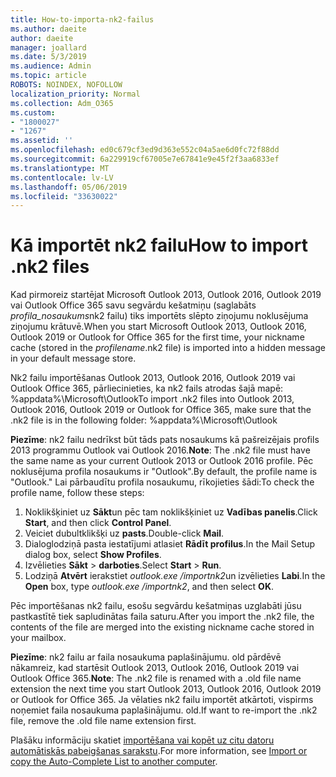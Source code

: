 ```yaml
---
title: How-to-importa-nk2-failus
ms.author: daeite
author: daeite
manager: joallard
ms.date: 5/3/2019
ms.audience: Admin
ms.topic: article
ROBOTS: NOINDEX, NOFOLLOW
localization_priority: Normal
ms.collection: Adm_O365
ms.custom:
- "1800027"
- "1267"
ms.assetid: ''
ms.openlocfilehash: ed0c679cf3ed9d363e552c04a5ae6d0fc72f88dd
ms.sourcegitcommit: 6a229919cf67005e7e67841e9e45f2f3aa6833ef
ms.translationtype: MT
ms.contentlocale: lv-LV
ms.lasthandoff: 05/06/2019
ms.locfileid: "33630022"
---
```

# <a name="how-to-import-nk2-files"></a><span data-ttu-id="63ba9-102">Kā importēt nk2 failu</span><span class="sxs-lookup"><span data-stu-id="63ba9-102">How to import .nk2 files</span></span> 

<span data-ttu-id="63ba9-103">Kad pirmoreiz startējat Microsoft Outlook 2013, Outlook 2016, Outlook 2019 vai Outlook Office 365 savu segvārdu kešatmiņu (saglabāts *profila_nosaukums*nk2 failu) tiks importēts slēpto ziņojumu noklusējuma ziņojumu krātuvē.</span><span class="sxs-lookup"><span data-stu-id="63ba9-103">When you start Microsoft Outlook 2013, Outlook 2016, Outlook 2019 or Outlook for Office 365 for the first time, your nickname cache (stored in the *profilename*.nk2 file) is imported into a hidden message in your default message store.</span></span>

<span data-ttu-id="63ba9-104">Nk2 failu importēšanas Outlook 2013, Outlook 2016, Outlook 2019 vai Outlook Office 365, pārliecinieties, ka nk2 fails atrodas šajā mapē: %appdata%\Microsoft\Outlook</span><span class="sxs-lookup"><span data-stu-id="63ba9-104">To import .nk2 files into Outlook 2013, Outlook 2016, Outlook 2019 or Outlook for Office 365, make sure that the .nk2 file is in the following folder: %appdata%\Microsoft\Outlook</span></span>

<span data-ttu-id="63ba9-105">**Piezīme**: nk2 failu nedrīkst būt tāds pats nosaukums kā pašreizējais profils 2013 programmu Outlook vai Outlook 2016.</span><span class="sxs-lookup"><span data-stu-id="63ba9-105">**Note**: The .nk2 file must have the same name as your current Outlook 2013 or Outlook 2016 profile.</span></span> <span data-ttu-id="63ba9-106">Pēc noklusējuma profila nosaukums ir "Outlook".</span><span class="sxs-lookup"><span data-stu-id="63ba9-106">By default, the profile name is "Outlook."</span></span> <span data-ttu-id="63ba9-107">Lai pārbaudītu profila nosaukumu, rīkojieties šādi:</span><span class="sxs-lookup"><span data-stu-id="63ba9-107">To check the profile name, follow these steps:</span></span> 
1. <span data-ttu-id="63ba9-108">Noklikšķiniet uz **Sākt**un pēc tam noklikšķiniet uz **Vadības panelis**.</span><span class="sxs-lookup"><span data-stu-id="63ba9-108">Click **Start**, and then click **Control Panel**.</span></span>
2. <span data-ttu-id="63ba9-109">Veiciet dubultklikšķi uz **pasts**.</span><span class="sxs-lookup"><span data-stu-id="63ba9-109">Double-click **Mail**.</span></span>
3. <span data-ttu-id="63ba9-110">Dialoglodziņā pasta iestatījumi atlasiet **Rādīt profilus**.</span><span class="sxs-lookup"><span data-stu-id="63ba9-110">In the Mail Setup dialog box, select **Show Profiles**.</span></span>
4. <span data-ttu-id="63ba9-111">Izvēlieties **Sākt** > **darboties**.</span><span class="sxs-lookup"><span data-stu-id="63ba9-111">Select **Start** > **Run**.</span></span>
5. <span data-ttu-id="63ba9-112">Lodziņā **Atvērt** ierakstiet *outlook.exe /importnk2*un izvēlieties **Labi**.</span><span class="sxs-lookup"><span data-stu-id="63ba9-112">In the **Open** box, type *outlook.exe /importnk2*, and then select **OK**.</span></span> 

<span data-ttu-id="63ba9-113">Pēc importēšanas nk2 failu, esošu segvārdu kešatmiņas uzglabāti jūsu pastkastītē tiek sapludinātas faila saturu.</span><span class="sxs-lookup"><span data-stu-id="63ba9-113">After you import the .nk2 file, the contents of the file are merged into the existing nickname cache stored in your mailbox.</span></span>

<span data-ttu-id="63ba9-114">**Piezīme**: nk2 failu ar faila nosaukuma paplašinājumu. old pārdēvē nākamreiz, kad startēsit Outlook 2013, Outlook 2016, Outlook 2019 vai Outlook Office 365.</span><span class="sxs-lookup"><span data-stu-id="63ba9-114">**Note**: The .nk2 file is renamed with a .old file name extension the next time you start Outlook 2013, Outlook 2016, Outlook 2019 or Outlook for Office 365.</span></span> <span data-ttu-id="63ba9-115">Ja vēlaties nk2 failu importēt atkārtoti, vispirms noņemiet faila nosaukuma paplašinājumu. old.</span><span class="sxs-lookup"><span data-stu-id="63ba9-115">If want to re-import the .nk2 file, remove the .old file name extension first.</span></span>

<span data-ttu-id="63ba9-116">Plašāku informāciju skatiet [importēšana vai kopēt uz citu datoru automātiskās pabeigšanas sarakstu](https://support.microsoft.com/en-us/help/2806550/how-to-import-nk2-files-into-outlook%).</span><span class="sxs-lookup"><span data-stu-id="63ba9-116">For more information, see [Import or copy the Auto-Complete List to another computer](https://support.microsoft.com/en-us/help/2806550/how-to-import-nk2-files-into-outlook%).</span></span>